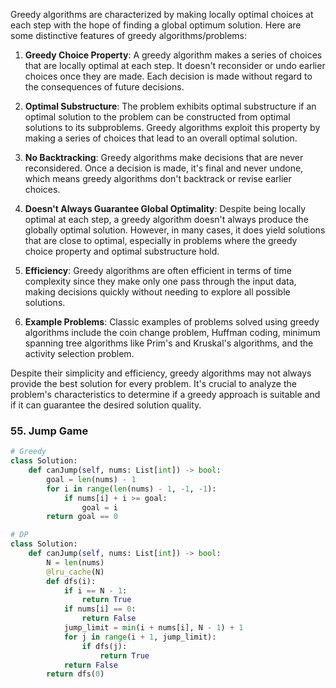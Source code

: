 Greedy algorithms are characterized by making locally optimal choices at each step with the hope of finding a global optimum solution. Here are some distinctive features of greedy algorithms/problems:

1. **Greedy Choice Property**: A greedy algorithm makes a series of choices that are locally optimal at each step. It doesn't reconsider or undo earlier choices once they are made. Each decision is made without regard to the consequences of future decisions.

2. **Optimal Substructure**: The problem exhibits optimal substructure if an optimal solution to the problem can be constructed from optimal solutions to its subproblems. Greedy algorithms exploit this property by making a series of choices that lead to an overall optimal solution.

3. **No Backtracking**: Greedy algorithms make decisions that are never reconsidered. Once a decision is made, it's final and never undone, which means greedy algorithms don't backtrack or revise earlier choices.

4. **Doesn't Always Guarantee Global Optimality**: Despite being locally optimal at each step, a greedy algorithm doesn't always produce the globally optimal solution. However, in many cases, it does yield solutions that are close to optimal, especially in problems where the greedy choice property and optimal substructure hold.

5. **Efficiency**: Greedy algorithms are often efficient in terms of time complexity since they make only one pass through the input data, making decisions quickly without needing to explore all possible solutions.

6. **Example Problems**: Classic examples of problems solved using greedy algorithms include the coin change problem, Huffman coding, minimum spanning tree algorithms like Prim's and Kruskal's algorithms, and the activity selection problem.

Despite their simplicity and efficiency, greedy algorithms may not always provide the best solution for every problem. It's crucial to analyze the problem's characteristics to determine if a greedy approach is suitable and if it can guarantee the desired solution quality.

### 55. Jump Game

```python
# Greedy
class Solution:
    def canJump(self, nums: List[int]) -> bool:
        goal = len(nums) - 1
        for i in range(len(nums) - 1, -1, -1):
            if nums[i] + i >= goal:
                goal = i
        return goal == 0

# DP
class Solution:
    def canJump(self, nums: List[int]) -> bool:
        N = len(nums)
        @lru_cache(N)
        def dfs(i):
            if i == N - 1:
                return True
            if nums[i] == 0:
                return False
            jump_limit = min(i + nums[i], N - 1) + 1
            for j in range(i + 1, jump_limit):
                if dfs(j):
                    return True
            return False
        return dfs(0)
```
